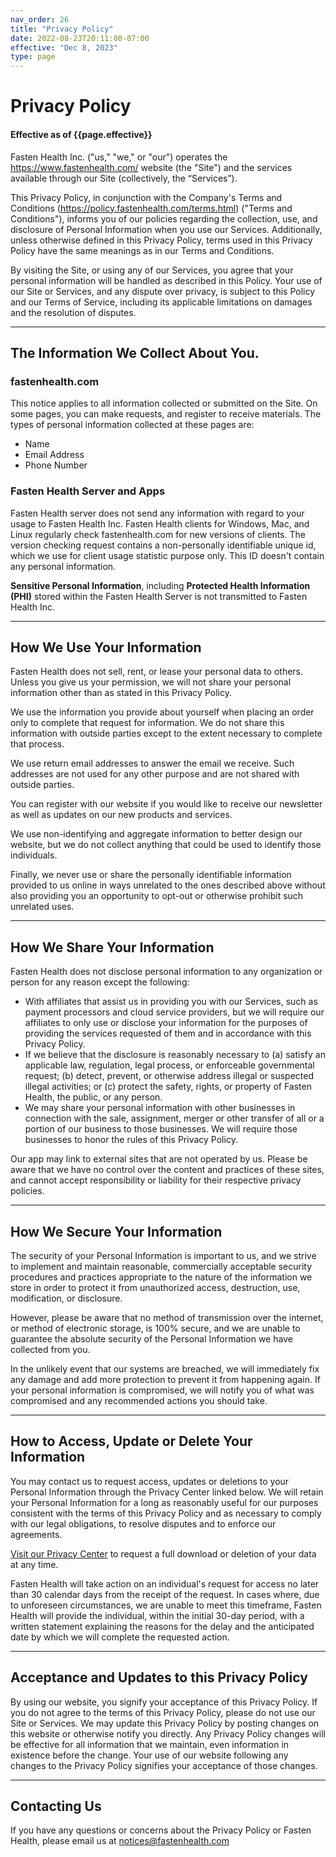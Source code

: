 ```yaml
---
nav_order: 26
title: "Privacy Policy"
date: 2022-08-23T20:11:00-07:00
effective: "Dec 8, 2023"
type: page
---
```


# Privacy Policy

#### Effective as of {{page.effective}}

Fasten Health Inc. ("us," "we," or "our") operates the https://www.fastenhealth.com/ website (the "Site") and the services available through our Site (collectively, the “Services”).

This Privacy Policy, in conjunction with the Company's Terms and Conditions (https://policy.fastenhealth.com/terms.html) ("Terms and Conditions"), 
informs you of our policies regarding the collection, use, and disclosure of Personal Information when you use our Services. 
Additionally, unless otherwise defined in this Privacy Policy, terms used in this Privacy Policy have the same meanings as in our Terms and Conditions.

By visiting the Site, or using any of our Services, you agree that your personal information will be handled as described in this Policy. 
Your use of our Site or Services, and any dispute over privacy, is subject to this Policy and our Terms of Service, including its applicable 
limitations on damages and the resolution of disputes.

----

## The Information We Collect About You.

### fastenhealth.com

This notice applies to all information collected or submitted on the Site. On some pages, you can make requests, and register to receive materials. 
The types of personal information collected at these pages are:

- Name
- Email Address
- Phone Number

### Fasten Health Server and Apps

Fasten Health server does not send any information with regard to your usage to Fasten Health Inc. Fasten Health clients for Windows, Mac, 
and Linux regularly check fastenhealth.com for new versions of clients. The version checking request contains a non-personally 
identifiable unique id, which we use for client usage statistic purpose only. This ID doesn't contain any personal information. 

**Sensitive Personal Information**, including **Protected Health Information (PHI)** stored within the Fasten Health Server is not 
transmitted to Fasten Health Inc. 

---

## How We Use Your Information

Fasten Health does not sell, rent, or lease your personal data to others. Unless you give us your permission, we will not 
share your personal information other than as stated in this Privacy Policy.

We use the information you provide about yourself when placing an order only to complete that request for information. 
We do not share this information with outside parties except to the extent necessary to complete that process.

We use return email addresses to answer the email we receive. Such addresses are not used for any other purpose and are 
not shared with outside parties.

You can register with our website if you would like to receive our newsletter as well as updates on our new products and 
services. 

We use non-identifying and aggregate information to better design our website, but we do not collect anything that 
could be used to identify those individuals.

Finally, we never use or share the personally identifiable information provided to us online in ways unrelated to the ones 
described above without also providing you an opportunity to opt-out or otherwise prohibit such unrelated uses.

---

## How We Share Your Information

Fasten Health does not disclose personal information to any organization or person for any reason except the following:

- With affiliates that assist us in providing you with our Services, such as payment processors and cloud service providers, but we will require our affiliates to only use or disclose your information for the purposes of providing the services requested of them and in accordance with this Privacy Policy.
- If we believe that the disclosure is reasonably necessary to (a) satisfy an applicable law, regulation, legal process, or enforceable governmental request; (b) detect, prevent, or otherwise address illegal or suspected illegal activities; or (c) protect the safety, rights, or property of Fasten Health, the public, or any person.
- We may share your personal information with other businesses in connection with the sale, assignment, merger or other transfer of all or a portion of our business to those businesses. We will require those businesses to honor the rules of this Privacy Policy.

Our app may link to external sites that are not operated by us. Please be aware that we have no control over the content and practices of these sites, and cannot accept responsibility or liability for their respective privacy policies.

---

## How We Secure Your Information

The security of your Personal Information is important to us, and we strive to implement and maintain reasonable, commercially 
acceptable security procedures and practices appropriate to the nature of the information we store in order to protect 
it from unauthorized access, destruction, use, modification, or disclosure.

However, please be aware that no method of transmission over the internet, or method of electronic storage, is 100% secure, 
and we are unable to guarantee the absolute security of the Personal Information we have collected from you.

In the unlikely event that our systems are breached, we will immediately fix any damage and add more protection to prevent
it from happening again. If your personal information is compromised, we will notify you of what was compromised and any
recommended actions you should take.

---

## How to Access, Update or Delete Your Information

You may contact us to request access, updates or deletions to your Personal Information through the Privacy Center linked 
below. We will retain your Personal Information for a long as reasonably useful for our purposes consistent with 
the terms of this Privacy Policy and as necessary to comply with our legal obligations, to 
resolve disputes and to enforce our agreements.

[Visit our Privacy Center](https://compliance.fastenhealth.com/) to request a full download or deletion of your data at any time.

Fasten Health will take action on an individual's request for access no later than 30 calendar days from the receipt of 
the request. In cases where, due to unforeseen circumstances, we are unable to meet this timeframe, Fasten Health will provide 
the individual, within the initial 30-day period, with a written statement explaining the reasons for the delay and the 
anticipated date by which we will complete the requested action.

---

## Acceptance and Updates to this Privacy Policy

By using our website, you signify your acceptance of this Privacy Policy. If you do not agree to the terms of this 
Privacy Policy, please do not use our Site or Services. We may update this Privacy Policy by posting changes on this website or 
otherwise notify you directly. Any Privacy Policy changes will be effective for all information that we maintain, even 
information in existence before the change. Your use of our website following any changes to the Privacy Policy signifies 
your acceptance of those changes.

---

## Contacting Us

If you have any questions or concerns about the Privacy Policy or Fasten Health, please email us at [notices@fastenhealth.com](mailto:notices@fastenhealth.com)


